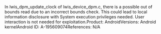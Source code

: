 In lwis_dpm_update_clock of lwis_device_dpm.c, there is a possible out of bounds read due to an incorrect bounds check. This could lead to local information disclosure with System execution privileges needed. User interaction is not needed for exploitation.Product: AndroidVersions: Android kernelAndroid ID: A-195609074References: N/A